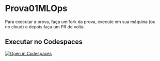 # Prova01MLOps
Para executar a prova, faça um fork da prova, execute em sua máquina (ou no cloud) e depois faça um PR de volta.

## Executar no Codespaces
[![Open in Codespaces](https://github.com/codespaces/badge.svg)](https://github.com/cmendesfirmino/Prova01MLOps/codespaces)
